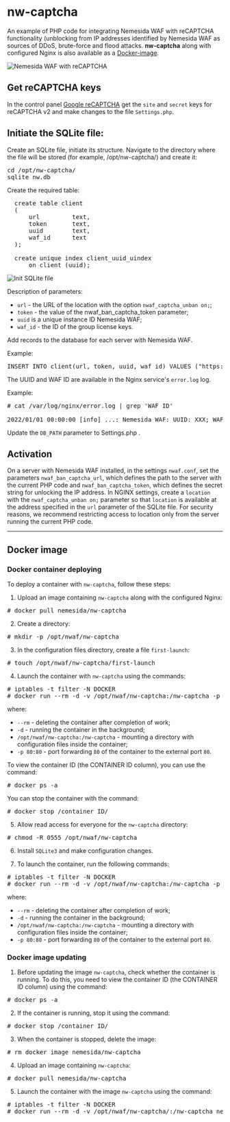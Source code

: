 # nw-captcha
An example of PHP code for integrating Nemesida WAF with reCAPTCHA functionality (unblocking from IP addresses identified by Nemesida WAF as sources of DDoS, brute-force and flood attacks. <strong>nw-captcha</strong> along with configured Nginx is also available as a [Docker-image](https://hub.docker.com/repository/docker/nemesida/nw-captcha).

![Nemesida WAF with reCAPTCHA](https://user-images.githubusercontent.com/48731852/147060694-71a72241-e22a-488a-899e-d4befbe9f297.png)

## Get reCAPTCHA keys
In the control panel [Google reCAPTCHA](https://www.google.com/recaptcha/admin/) get the <code>site</code> and <code>secret</code> keys for reCAPTCHA v2 and make changes to the file <code>Settings.php</code>.

## Initiate the SQLite file:
Create an SQLite file, initiate its structure. Navigate to the directory where the file will be stored (for example, /opt/nw-captcha/) and create it:

<pre>
cd /opt/nw-captcha/
sqlite nw.db
</pre>

Create the required table:

<pre>
  create table client
  (
      url         text,
      token       text,
      uuid        text,
      waf_id      text
  );

  create unique index client_uuid_uindex
      on client (uuid);
</pre>

![Init SQLite file](https://user-images.githubusercontent.com/99513957/158990127-538199ca-1483-4039-a6d5-f10a64697012.png)

Description of parameters:
<ul>
  <li><code>url</code> - the URL of the location with the option <code>nwaf_captcha_unban on;</code>;</li>
 <li><code>token</code> - the value of the nwaf_ban_captcha_token parameter;</li>
 <li><code>uuid</code> is a unique instance ID Nemesida WAF;</li>
 <li><code>waf_id</code> - the ID of the group license keys.</li>
</ul>

Add records to the database for each server with Nemesida WAF.

Example:
<pre>INSERT INTO client(url, token, uuid, waf_id) VALUES ("https://example.ru/captcha_unban","token","uuid","waf_id");</pre>

The UUID and WAF ID are available in the Nginx service's <code>error.log</code> log.

Example:
<pre>
# cat /var/log/nginx/error.log | grep 'WAF ID'

2022/01/01 00:00:00 [info] ...: Nemesida WAF: UUID: XXX; WAF ID: XXX. ...
</pre>

Update the <code>DB_PATH</code> parameter to Settings.php .

## Activation
On a server with Nemesida WAF installed, in the settings <code>nwaf.conf</code>, set the parameters <code>nwaf_ban_captcha_url</code>, which defines the path to the server with the current PHP code and <code>nwaf_ban_captcha_token</code>, which defines the secret string for unlocking the IP address. In NGINX settings, create a <code>location</code> with the <code>nwaf_captcha_unban on;</code> parameter so that <code>location</code> is available at the address specified in the <code>url</code> parameter of the SQLite file. For security reasons, we recommend restricting access to location only from the server running the current PHP code.

<hr>

## Docker image

### Docker container deploying

To deploy a container with <code>nw-captcha</code>, follow these steps:<br>
1. Upload an image containing <code>nw-captcha</code> along with the configured Nginx:<br>
<pre># docker pull nemesida/nw-captcha</pre>

2. Create a directory:
<pre># mkdir -p /opt/nwaf/nw-captcha</pre>

3. In the configuration files directory, create a file <code>first-launch</code>:
<pre># touch /opt/nwaf/nw-captcha/first-launch</pre>

4. Launch the container with <code>nw-captcha</code> using the commands:
<pre>
# iptables -t filter -N DOCKER
# docker run --rm -d -v /opt/nwaf/nw-captcha:/nw-captcha -p 80:80 nemesida/nw-captcha
</pre>

where:
<ul>
<li><code>--rm</code> - deleting the container after completion of work;</li>
<li><code>-d</code> - running the container in the background;</li>
<li><code>/opt/nwaf/nw-captcha:/nw-captcha</code> - mounting a directory with configuration files inside the container;</li>
<li><code>-p 80:80</code> - port forwarding <code>80</code> of the container to the external port <code>80</code>.</li>
</ul>

To view the container ID (the CONTAINER ID column), you can use the command:
<pre># docker ps -a</pre>

You can stop the container with the command:
<pre># docker stop /container ID/</pre>

5. Allow read access for everyone for the <code>nw-captcha</code> directory:
<pre># chmod -R 0555 /opt/nwaf/nw-captcha</pre>

6. Install <code>SQLite3</code> and make configuration changes.

7. To launch the container, run the following commands:
<pre>
# iptables -t filter -N DOCKER
# docker run --rm -d -v /opt/nwaf/nw-captcha:/nw-captcha -p 80:80 nemesida/nw-captcha
</pre>

where:
<ul>
<li><code>--rm</code> - deleting the container after completion of work;</li>
<li><code>-d</code> - running the container in the background;</li>
<li><code>/opt/nwaf/nw-captcha:/nw-captcha</code> - mounting a directory with configuration files inside the container;</li>
<li><code>-p 80:80</code> - port forwarding <code>80</code> of the container to the external port <code>80</code>.</li>
</ul>

### Docker image updating
1. Before updating the image <code>nw-captcha</code>, check whether the container is running. To do this, you need to view the container ID (the CONTAINER ID column) using the command:<br>
<pre># docker ps -a</pre>

2. If the container is running, stop it using the command:
<pre># docker stop /container ID/</pre>

3. When the container is stopped, delete the image:
<pre># rm docker image nemesida/nw-captcha</pre>

4. Upload an image containing <code>nw-captcha</code>:
<pre># docker pull nemesida/nw-captcha</pre>

5. Launch the container with the image <code>nw-captcha</code> using the command:
<pre>
# iptables -t filter -N DOCKER
# docker run --rm -d -v /opt/nwaf/nw-captcha/:/nw-captcha nemesida/nw-captcha
</pre>
